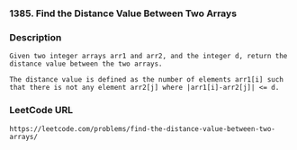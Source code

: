 ### 1385. Find the Distance Value Between Two Arrays

### Description
    Given two integer arrays arr1 and arr2, and the integer d, return the distance value between the two arrays.
    
    The distance value is defined as the number of elements arr1[i] such that there is not any element arr2[j] where |arr1[i]-arr2[j]| <= d.
### LeetCode URL
    https://leetcode.com/problems/find-the-distance-value-between-two-arrays/
